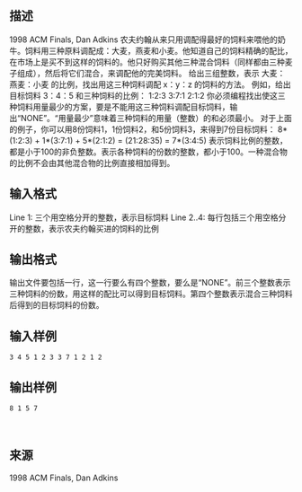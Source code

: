 ## 描述

1998 ACM Finals, Dan Adkins 农夫约翰从来只用调配得最好的饲料来喂他的奶牛。饲料用三种原料调配成：大麦，燕麦和小麦。他知道自己的饲料精确的配比，在市场上是买不到这样的饲料的。他只好购买其他三种混合饲料（同样都由三种麦子组成），然后将它们混合，来调配他的完美饲料。 给出三组整数，表示 大麦：燕麦：小麦 的比例，找出用这三种饲料调配 x：y：z 的饲料的方法。 例如，给出目标饲料 3：4：5 和三种饲料的比例： 1:2:3 3:7:1 2:1:2 你必须编程找出使这三种饲料用量最少的方案，要是不能用这三种饲料调配目标饲料，输出“NONE”。“用量最少”意味着三种饲料的用量（整数）的和必须最小。 对于上面的例子，你可以用8份饲料1，1份饲料2，和5份饲料3，来得到7份目标饲料： 8*(1:2:3) + 1*(3:7:1) + 5*(2:1:2) = (21:28:35) = 7*(3:4:5) 表示饲料比例的整数，都是小于100的非负整数。表示各种饲料的份数的整数，都小于100。一种混合物的比例不会由其他混合物的比例直接相加得到。 

## 输入格式

Line 1: 三个用空格分开的整数，表示目标饲料 Line 2..4: 每行包括三个用空格分开的整数，表示农夫约翰买进的饲料的比例 

## 输出格式

输出文件要包括一行，这一行要么有四个整数，要么是“NONE”。前三个整数表示三种饲料的份数，用这样的配比可以得到目标饲料。第四个整数表示混合三种饲料后得到的目标饲料的份数。 

## 输入样例

```plaintext
3 4 5 1 2 3 3 7 1 2 1 2 
```

## 输出样例

```plaintext
8 1 5 7 
```



 

## 来源

1998 ACM Finals, Dan Adkins

